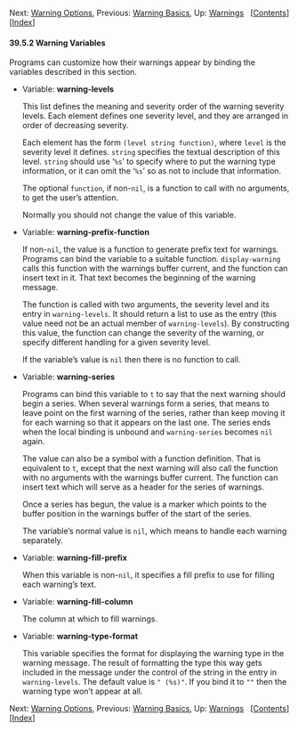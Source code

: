 

Next: [Warning Options](Warning-Options.html), Previous: [Warning Basics](Warning-Basics.html), Up: [Warnings](Warnings.html)   \[[Contents](index.html#SEC_Contents "Table of contents")]\[[Index](Index.html "Index")]

#### 39.5.2 Warning Variables

Programs can customize how their warnings appear by binding the variables described in this section.

*   Variable: **warning-levels**

    This list defines the meaning and severity order of the warning severity levels. Each element defines one severity level, and they are arranged in order of decreasing severity.

    Each element has the form `(level string function)`, where `level` is the severity level it defines. `string` specifies the textual description of this level. `string` should use ‘`%s`’ to specify where to put the warning type information, or it can omit the ‘`%s`’ so as not to include that information.

    The optional `function`, if non-`nil`, is a function to call with no arguments, to get the user’s attention.

    Normally you should not change the value of this variable.

<!---->

*   Variable: **warning-prefix-function**

    If non-`nil`, the value is a function to generate prefix text for warnings. Programs can bind the variable to a suitable function. `display-warning` calls this function with the warnings buffer current, and the function can insert text in it. That text becomes the beginning of the warning message.

    The function is called with two arguments, the severity level and its entry in `warning-levels`. It should return a list to use as the entry (this value need not be an actual member of `warning-levels`). By constructing this value, the function can change the severity of the warning, or specify different handling for a given severity level.

    If the variable’s value is `nil` then there is no function to call.

<!---->

*   Variable: **warning-series**

    Programs can bind this variable to `t` to say that the next warning should begin a series. When several warnings form a series, that means to leave point on the first warning of the series, rather than keep moving it for each warning so that it appears on the last one. The series ends when the local binding is unbound and `warning-series` becomes `nil` again.

    The value can also be a symbol with a function definition. That is equivalent to `t`, except that the next warning will also call the function with no arguments with the warnings buffer current. The function can insert text which will serve as a header for the series of warnings.

    Once a series has begun, the value is a marker which points to the buffer position in the warnings buffer of the start of the series.

    The variable’s normal value is `nil`, which means to handle each warning separately.

<!---->

*   Variable: **warning-fill-prefix**

    When this variable is non-`nil`, it specifies a fill prefix to use for filling each warning’s text.

<!---->

*   Variable: **warning-fill-column**

    The column at which to fill warnings.

<!---->

*   Variable: **warning-type-format**

    This variable specifies the format for displaying the warning type in the warning message. The result of formatting the type this way gets included in the message under the control of the string in the entry in `warning-levels`. The default value is `" (%s)"`. If you bind it to `""` then the warning type won’t appear at all.

Next: [Warning Options](Warning-Options.html), Previous: [Warning Basics](Warning-Basics.html), Up: [Warnings](Warnings.html)   \[[Contents](index.html#SEC_Contents "Table of contents")]\[[Index](Index.html "Index")]
